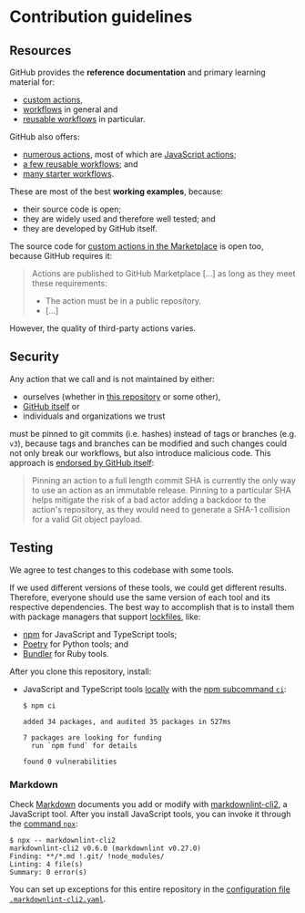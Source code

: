 # Contribution guidelines

## Resources

GitHub provides the **reference documentation** and primary learning material for:

- [custom actions](https://docs.github.com/en/actions/creating-actions/about-custom-actions),
- [workflows](https://docs.github.com/en/actions/using-workflows/about-workflows) in general and
- [reusable workflows](https://docs.github.com/en/actions/using-workflows/reusing-workflows) in particular.

GitHub also offers:

- [numerous actions](https://github.com/actions), most of which are [JavaScript actions](https://docs.github.com/en/actions/creating-actions/about-custom-actions#javascript-actions);
- [a few reusable workflows](https://github.com/actions/reusable-workflows); and
- [many starter workflows](https://github.com/actions/starter-workflows).

These are most of the best **working examples**, because:

- their source code is open;
- they are widely used and therefore well tested; and
- they are developed by GitHub itself.

The source code for [custom actions in the Marketplace](https://github.com/marketplace?type=actions) is open too, because GitHub requires it:

> Actions are published to GitHub Marketplace […] as long as they meet these requirements:
>
> - The action must be in a public repository.
> - […]

However, the quality of third-party actions varies.

## Security

Any action that we call and is not maintained by either:

- ourselves (whether in [this repository](../actions) or some other),
- [GitHub itself](https://github.com/actions) or
- individuals and organizations we trust

must be pinned to git commits (i.e. hashes) instead of tags or branches (e.g. `v3`),
because tags and branches can be modified and such changes could not only break our workflows, but also introduce malicious code.
This approach is [endorsed by GitHub itself](https://docs.github.com/en/actions/security-guides/security-hardening-for-github-actions#using-third-party-actions):

> Pinning an action to a full length commit SHA is currently the only way to use an action as an immutable release.
> Pinning to a particular SHA helps mitigate the risk of a bad actor adding a backdoor to the action's repository, as they would need to generate a SHA-1 collision for a valid Git object payload.

## Testing

We agree to test changes to this codebase with some tools.

If we used different versions of these tools, we could get different results.
Therefore, everyone should use the same version of each tool and its respective dependencies.
The best way to accomplish that is to install them with package managers that support [lockfiles](https://blog.shalvah.me/posts/understanding-lockfiles), like:

- [npm](https://docs.npmjs.com/cli/v9/commands/npm) for JavaScript and TypeScript tools;
- [Poetry](https://python-poetry.org/) for Python tools; and
- [Bundler](https://bundler.io/) for Ruby tools.

After you clone this repository, install:

- JavaScript and TypeScript tools [locally](https://docs.npmjs.com/downloading-and-installing-packages-locally) with the [npm subcommand `ci`](https://docs.npmjs.com/cli/v9/commands/npm-ci):

  ```Shell
  $ npm ci

  added 34 packages, and audited 35 packages in 527ms

  7 packages are looking for funding
    run `npm fund` for details

  found 0 vulnerabilities
  ```

### Markdown

Check [Markdown](https://daringfireball.net/projects/markdown/) documents you add or modify with [markdownlint-cli2](https://github.com/DavidAnson/markdownlint-cli2), a JavaScript tool.
After you install JavaScript tools, you can invoke it through the [command `npx`](https://docs.npmjs.com/cli/v9/commands/npx):

```Shell
$ npx -- markdownlint-cli2
markdownlint-cli2 v0.6.0 (markdownlint v0.27.0)
Finding: **/*.md !.git/ !node_modules/
Linting: 4 file(s)
Summary: 0 error(s)
```

You can set up exceptions for this entire repository in the [configuration file `.markdownlint-cli2.yaml`](.markdownlint-cli2.yaml).
